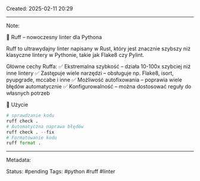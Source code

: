 Created: 2025-02-11 20:29

--- 
Note: 

🔹 Ruff – nowoczesny linter dla Pythona

Ruff to ultrawydajny linter napisany w Rust, który jest znacznie szybszy niż klasyczne lintery w Pythonie, takie jak Flake8 czy Pylint.

Główne cechy Ruffa:
✅ Ekstremalna szybkość – działa 10-100x szybciej niż inne lintery
✅ Zastępuje wiele narzędzi – obsługuje np. Flake8, isort, pyupgrade, mccabe i inne
✅ Możliwość autofixowania – poprawia wiele błędów automatycznie
✅ Konfigurowalność – można dostosować reguły do własnych potrzeb

📌 Użycie
```python
# sprawdzanie kodu
ruff check .
# Automatyczna naprawa błędów
ruff check . --fix
# Formatowanie kodu
ruff format .

```


--- 
Metadata: 

Status: #pending 
Tags: #python #ruff #linter